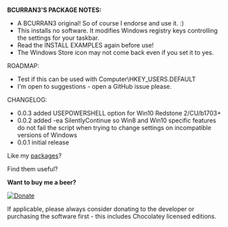 **BCURRAN3'S PACKAGE NOTES:**

* A BCURRAN3 original! So of course I endorse and use it. :)
* This installs no software. It modifies Windows registry keys controlling the settings for your taskbar.
* Read the INSTALL EXAMPLES again before use!
* The Windows Store icon may not come back even if you set it to yes. 

ROADMAP:
* Test if this can be used with Computer\HKEY_USERS\.DEFAULT
* I'm open to suggestions - open a GitHub issue please.

CHANGELOG:
* 0.0.3 added USEPOWERSHELL option for Win10 Redstone 2/CU/b1703+
* 0.0.2 added -ea SilentlyContinue so Win8 and Win10 specific features do not fail the script when trying to change settings on incompatible versions of Windows
* 0.0.1 initial release

Like my [packages](https://chocolatey.org/profiles/bcurran3)? 

Find them useful?

**Want to buy me a beer?**

[![Donate](https://www.paypalobjects.com/webstatic/mktg/logo/AM_SbyPP_mc_vs_dc_ae.jpg)](https://www.paypal.me/bcurran3donations)

If applicable, please always consider donating to the developer or purchasing the software first - this includes Chocolatey licensed editions.

